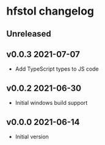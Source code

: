 # hfstol changelog

## Unreleased

## v0.0.3 2021-07-07

  - Add TypeScript types to JS code

## v0.0.2 2021-06-30

  - Initial windows build support

## v0.0.0 2021-06-14

  - Initial version
